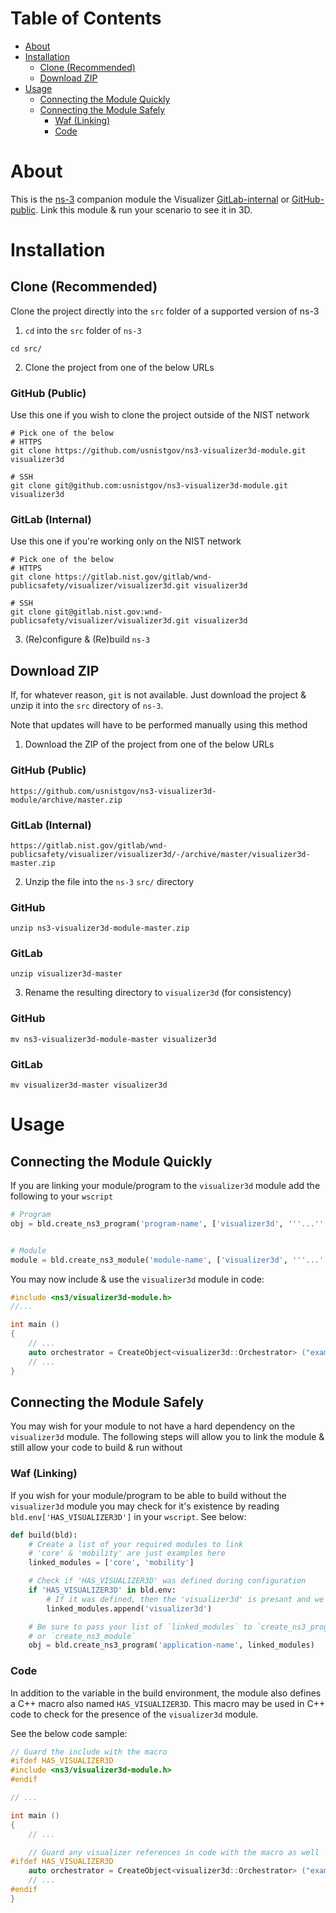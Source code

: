# Table of Contents

* [About](#about)
* [Installation](#installation)
    * [Clone (Recommended)](#clone-recommended)
    * [Download ZIP](#download-zip)
* [Usage](#usage)
    * [Connecting the Module Quickly](#connecting-the-module-quickly)
    * [Connecting the Module Safely](#connecting-the-module-safely)
        * [Waf (Linking)](#waf-linking)
        * [Code](#code)

# About
This is the [ns-3](https://www.nsnam.org/) companion module the
Visualizer
[GitLab-internal](https://gitlab.nist.gov/gitlab/wnd-publicsafety/visualizer/visualization) or
[GitHub-public](https://github.com/usnistgov/ns3-visualizer3d).
Link this module & run your scenario to see it in 3D.

# Installation
## Clone (Recommended)
Clone the project directly into the `src` folder of a supported
version of ns-3

1) `cd` into the `src` folder of `ns-3`

```shell
cd src/
```

2) Clone the project from one of the below URLs

### GitHub (Public)

Use this one if you wish to clone the project outside of the NIST
network
```shell
# Pick one of the below
# HTTPS
git clone https://github.com/usnistgov/ns3-visualizer3d-module.git visualizer3d

# SSH
git clone git@github.com:usnistgov/ns3-visualizer3d-module.git visualizer3d
```


### GitLab (Internal)

Use this one if you're working only on the NIST network
```shell
# Pick one of the below
# HTTPS
git clone https://gitlab.nist.gov/gitlab/wnd-publicsafety/visualizer/visualizer3d.git visualizer3d

# SSH
git clone git@gitlab.nist.gov:wnd-publicsafety/visualizer/visualizer3d.git visualizer3d
```

3) (Re)configure & (Re)build `ns-3`

## Download ZIP
If, for whatever reason, `git` is not available. Just download the
project & unzip it into the `src` directory of `ns-3`.

Note that updates will have to be performed manually using this method

1) Download the ZIP of the project from one of the below URLs

### GitHub (Public)
`https://github.com/usnistgov/ns3-visualizer3d-module/archive/master.zip`

### GitLab (Internal)
`https://gitlab.nist.gov/gitlab/wnd-publicsafety/visualizer/visualizer3d/-/archive/master/visualizer3d-master.zip`

2) Unzip the file into the `ns-3` `src/` directory
### GitHub
```shell
unzip ns3-visualizer3d-module-master.zip
```

### GitLab
```shell
unzip visualizer3d-master
```

3) Rename the resulting directory to `visualizer3d` (for consistency)
### GitHub
```shell
mv ns3-visualizer3d-module-master visualizer3d
```

### GitLab
```shell
mv visualizer3d-master visualizer3d
```

# Usage
## Connecting the Module Quickly
If you are linking your module/program to the `visualizer3d` module add the following to your `wscript`

```python
# Program
obj = bld.create_ns3_program('program-name', ['visualizer3d', '''...'''])


# Module
module = bld.create_ns3_module('module-name', ['visualizer3d', '''...'''])
```

You may now include & use the `visualizer3d` module in code:
```cpp
#include <ns3/visualizer3d-module.h>
//...

int main ()
{
    // ...
    auto orchestrator = CreateObject<visualizer3d::Orchestrator> ("example.json");
    // ...
}
```

## Connecting the Module Safely
You may wish for your module to not have a hard dependency on the `visualizer3d` module.
The following steps will allow you to link the module & still allow your code to build &
run without 

### Waf (Linking)
If you wish for your module/program to be able to build without the `visualizer3d` module
you may check for it's existence by reading `bld.env['HAS_VISUALIZER3D']` in your `wscript`. See below:

```python
def build(bld):
    # Create a list of your required modules to link
    # 'core' & 'mobility' are just examples here
    linked_modules = ['core', 'mobility']

    # Check if 'HAS_VISUALIZER3D' was defined during configuration
    if 'HAS_VISUALIZER3D' in bld.env:
        # If it was defined, then the 'visualizer3d' is presant and we may link it
        linked_modules.append('visualizer3d')

    # Be sure to pass your list of `linked_modules` to `create_ns3_program`
    # or `create_ns3_module`
    obj = bld.create_ns3_program('application-name', linked_modules)
```

### Code
In addition to the variable in the build environment, the module also defines a C++ macro
also named `HAS_VISUALIZER3D`. This macro may be used in C++ code to check for the presence
of the `visualizer3d` module.

See the below code sample:
```cpp
// Guard the include with the macro
#ifdef HAS_VISUALIZER3D
#include <ns3/visualizer3d-module.h>
#endif

// ...

int main ()
{
    // ...

    // Guard any visualizer references in code with the macro as well
#ifdef HAS_VISUALIZER3D
    auto orchestrator = CreateObject<visualizer3d::Orchestrator> ("example.json");
    // ...
#endif
}
```
